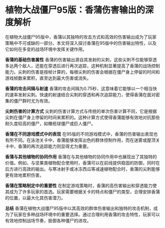 # 植物大战僵尸95版：香蒲伤害输出的深度解析

在植物大战僵尸95版中，香蒲以其独特的攻击方式和高效的伤害输出成为了玩家策略中不可或缺的一部分。本文将深入探讨香蒲在95版中的伤害输出特性，以及它如何在多变的战场环境中发挥关键作用。

**香蒲的基础伤害属性**
香蒲的伤害输出源自其发射的尖刺，这些尖刺不仅能够穿透多达两个敌人，还能在穿透后进行再次追踪，这种机制显著提高了香蒲的战场控制能力。尖刺的伤害是按帧计算的，每根尖刺的伤害会根据在僵尸身上停留的时间和游戏帧数来累积，直至达到最大伤害或消失。

**香蒲的攻击间隔与射速**
香蒲的攻击间隔为0.75秒，这意味着它能够以一个相当快的速率发射尖刺。快速的射速结合尖刺的穿透和再次追踪能力，使得香蒲在面对密集的僵尸群时尤为有效。

**尖刺伤害的计算方式**
尖刺的伤害计算方式与传统的单次伤害计算不同，它是根据尖刺在僵尸身上停留的时间来累积的。这种计算方式使得香蒲能够有效地对抗那些耐久度较高的僵尸，如橄榄球僵尸或巨人僵尸。

**香蒲在不同游戏模式中的表现**
在95版的不同游戏模式中，香蒲的伤害输出表现也有所不同。在泳池关卡中，香蒲能够发挥出色的群体控制作用，而在迷雾或屋顶关卡中，香蒲的再次追踪能力则显得尤为重要。

**香蒲与其他植物的协同作用**
香蒲在与其他植物的协同作用中也展现出了其独特的价值。例如，与坚果类植物配合使用时，香蒲可以在前线提供稳固的防御，同时在后方进行高效的输出。与寒冰射手或冰冻西瓜等减速植物配合时，香蒲的尖刺能够更有效地累积伤害。

**香蒲在策略制定中的重要性**
在制定游戏策略时，香蒲的高伤害输出和穿透能力使其成为了许多玩家的首选。玩家需要根据关卡的特点和僵尸的类型，合理安排香蒲的位置，以最大化其伤害潜力。

**总结**
香蒲在植物大战僵尸95版中以其高效的群体伤害输出和独特的攻击机制，成为了玩家在多种战场环境中的重要选择。通过合理利用香蒲的攻击特性，玩家可以有效地控制战场节奏，抵御各种僵尸的进攻。